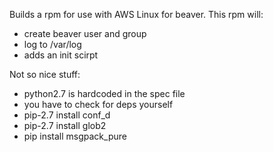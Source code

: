 Builds a rpm for use with AWS Linux for beaver. 
This rpm will:
* create beaver user and group
* log to /var/log
* adds an init scirpt

Not so nice stuff:
* python2.7 is hardcoded in the spec file
* you have to check for deps yourself
* pip-2.7 install conf_d
* pip-2.7 install glob2
* pip install msgpack_pure
